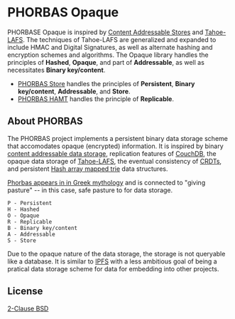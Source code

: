 # PHORBAS Opaque

PHORBASE Opaque is inspired by [Content Addressable Stores][CAS] and
[Tahoe-LAFS][]. The techniques of Tahoe-LAFS are generalized and expanded to
include HMAC and Digital Signatures, as well as alternate hashing and
encryption schemes and algorithms. The Opaque library handles the principles of
**Hashed**, **Opaque**, and part of **Addressable**, as well as necessitates
**Binary key/content**.

- [PHORBAS Store][] handles the principles of **Persistent**, **Binary key/content**, **Addressable**, and **Store**.
- [PHORBAS HAMT][] handles the principle of **Replicable**.

 [PHORBAS Store]: https://github.com/phorbas/js-phorbas-store
 [PHORBAS HAMT]: https://github.com/phorbas/js-phorbas-hamt


## About PHORBAS

The PHORBAS project implements a persistent binary data storage scheme that
accomodates opaque (encrypted) information. It is inspired by binary [content
addressable data storage][CAS], replication features of [CouchDB][], the opaque
data storage of [Tahoe-LAFS][], the eventual consistency of [CRDTs][], and
persistent [Hash array mapped trie][HAMT] data structures.

[Phorbas appears in in Greek mythology][myth] and is connected to "giving
pasture" -- in this case, safe pasture to for data storage.

    P - Persistent
    H - Hashed
    O - Opaque
    R - Replicable
    B - Binary key/content
    A - Addressable
    S - Store

Due to the opaque nature of the data storage, the storage is not queryable
like a database. It is similar to [IPFS][] with a less ambitious goal of
being a pratical data storage scheme for data for embedding into other
projects.

  [CAS]: https://en.wikipedia.org/wiki/Content-addressable_storage
  [CouchDB]: https://couchdb.apache.org/
  [Tahoe-LAFS]: https://tahoe-lafs.readthedocs.io/en/tahoe-lafs-1.12.1/specifications/file-encoding.html
  [CRDTs]: https://en.wikipedia.org/wiki/Conflict-free_replicated_data_type
  [HAMT]: https://en.wikipedia.org/wiki/Hash_array_mapped_trie
  [IPFS]: https://ipfs.io/
  [myth]: https://en.wikipedia.org/wiki/Phorbas


## License

[2-Clause BSD](./LICENSE)

